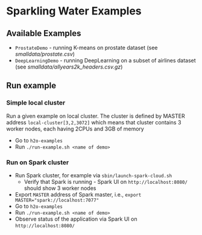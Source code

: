# Sparkling Water Examples

## Available Examples
  * `ProstateDemo` - running K-means on prostate dataset (see
    _smalldata/prostate.csv_)
  * `DeepLearningDemo` - running DeepLearning on a subset of airlines dataset (see
    _smalldata/allyears2k\_headers.csv.gz_)

## Run example

### Simple local cluster
 
 Run a given example on local cluster. The cluster is defined by MASTER address
`local-cluster[3,2,3072]` which means that cluster contains 3 worker nodes, each having 2CPUs and 3GB of memory
   * Go to `h2o-examples`
   * Run `./run-example.sh <name of demo>`

### Run on Spark cluster
   * Run Spark cluster, for example via `sbin/launch-spark-cloud.sh`
     * Verify that Spark is running - Spark UI on `http://localhost:8080/` should show 3 worker nodes 
   * Export `MASTER` address of Spark master, i.e., `export MASTER="spark://localhost:7077"`
   * Go to `h2o-examples`
   * Run `./run-example.sh <name of demo>`
   * Observe status of the application via Spark UI on `http://localhost:8080/`

